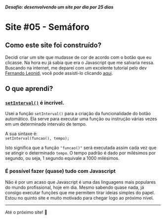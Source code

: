 ##### Desafio: desenvolvendo um site por dia por 25 dias

# Site #05 - Semáforo

## Como este site foi construído?

Decidi criar um site que mudasse de cor de acordo com o botão que eu clicasse. Na hora eu já sabia que era o Javascript que me salvaria nessa. Buscando na internet, me deparei com um excelente tutorial pelo dev [Fernando Leonid](https://github.com/fernandoleonid), você pode assisti-lo clicando [aqui](https://www.youtube.com/watch?v=EujFSEsZsk4).

## O que aprendi?

### [`setInterval()`](https://developer.mozilla.org/en-US/docs/Web/API/WindowOrWorkerGlobalScope/setInterval) é incrível.

Usei a função `setInterval()` para a criação da funcionalidade do botão automático. Ela serve para executar uma função ou instrução várias vezes em um determinado intervalo de tempo.

A sua sintaxe é: <br>
`setInterval(funcao(), tempo);` <br>

Isto significa que a função `"funcao()"` será executada assim cada vez que se atingir o determinado `tempo`. O tempo padrão é dado por milésimos por segundo, ou seja, 1 segundo equivale a 1000 milésimos.

### É possível fazer (quase) tudo com Javascript

Não é por um acaso que Javascript é uma das linguagens mais populares do mundo profissional, hoje em dia. Mesmo sabendo quase nada, já consigo executar funções que me permitem tirar ideias simples do papel. Estou no quinto site e muito motivado para chegar logo ao próximo nível.

---

Até o próximo site! 💜

